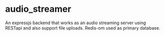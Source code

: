 # audio_streamer
An expressjs backend that works as an audio streaming server using RESTapi and also support file uploads. Redis-om used as primary database.
